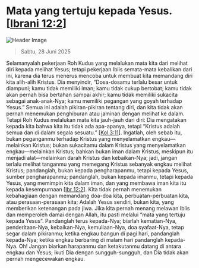 
# Mata yang tertuju kepada Yesus. [[Ibrani 12:2](http://alkitab.sabda.org/?Ibrani%2012:2)]

![Header Image](https://alkitab.app/slice/sunrise.jpg)

> Sabtu, 28 Juni 2025

Selamanyalah pekerjaan Roh Kudus yang melalukan mata kita dari melihat diri kepada melihat Yesus; tetapi pekerjaan Iblis semata-mata kebalikan dari ini, karena dia terus menerus mencoba untuk membuat kita memandang diri kita alih-alih Kristus. Dia menyindir, “Dosa-dosamu terlalu besar untuk diampuni; kamu tidak memiliki iman; kamu tidak cukup bertobat; kamu tidak akan pernah bisa bertahan sampai akhir; kamu tidak memiliki sukacita sebagai anak-anak-Nya; kamu memiliki pegangan yang goyah terhadap Yesus.” Semua ini adalah pikiran-pikiran tentang diri, dan kita tidak akan pernah menemukan penghiburan atau jaminan dengan melihat ke dalam. Tetapi Roh Kudus melalukan mata kita jauh-jauh dari diri: Dia mengatakan kepada kita bahwa kita itu tidak ada apa-apanya, tetapi “Kristus adalah semua dan di dalam segala sesuatu.” [[Kol 3:11](http://alkitab.sabda.org/?Kol%203:11)]. Ingatlah, oleh sebab itu, bukan peganganmu terhadap Kristus yang menyelamatkan engkau—melainkan Kristus; bukan sukacitamu dalam Kristus yang menyelamatkan engkau—melainkan Kristus; bahkan bukan iman dalam Kristus, meskipun itu menjadi alat—melainkan darah Kristus dan kebaikan-Nya; jadi, jangan terlalu melihat tanganmu yang memegang Kristus sebanyak engkau melihat Kristus; pandanglah, bukan kepada pengharapanmu, tetapi kepada Yesus, sumber pengharapanmu; pandanglah, bukan kepada imanmu, tetapi kepada Yesus, yang memimpin kita dalam iman, dan yang membawa iman kita itu kepada kesempurnaan [[Ibr 12:2](http://alkitab.sabda.org/?Ibr%2012:2)]. Kita tidak pernah menemukan kebahagiaan dengan memandang doa-doa kita, perbuatan-perbuatan kita, atau perasaan-perasaan kita; Adalah Yesus sendiri, bukan kita, yang memberikan ketenangan pada jiwa. Jika kita pernah menang melawan Iblis dan memperoleh damai dengan Allah, itu pasti melalui “mata yang tertuju kepada Yesus”. Pandanglah terus kepada-Nya; biarlah kematian-Nya, penderitaan-Nya, kebaikan-Nya, kemuliaan-Nya, doa syafaat-Nya, tetap segar dalam pikiranmu; ketika engkau bangun di pagi hari, pandanglah kepada-Nya; ketika engkau berbaring di malam hari pandanglah kepada-Nya. Oh! Jangan biarkan harapanmu dan ketakutanmu datang di antara engkau dan Yesus; ikuti Dia dengan sungguh-sungguh, dan Dia tidak akan pernah mengecewakan engkau.
    